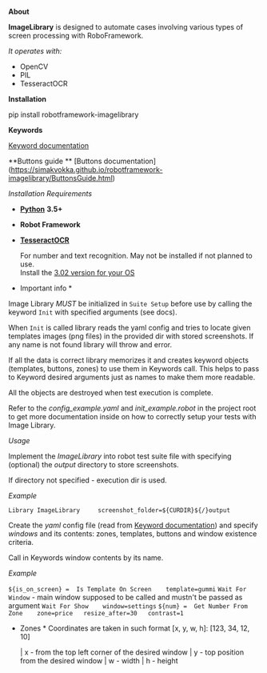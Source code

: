 **About**

**ImageLibrary** is designed to automate cases involving various types of screen processing with RoboFramework.


*It operates with:*

- OpenCV
- PIL
- TesseractOCR


**Installation**

pip install robotframework-imagelibrary

**Keywords**

[Keyword documentation](https://simakvokka.github.io/robotframework-imagelibrary/ImageLibrary.html)

**Buttons guide **
[Buttons documentation] (https://simakvokka.github.io/robotframework-imagelibrary/ButtonsGuide.html)


*Installation Requirements*
- **[Python](https://www.python.org/downloads/)**  **3.5+** 

- **Robot Framework**

- **[TesseractOCR](https://github.com/tesseract-ocr/tesseract)** 

    For number and text recognition. May not be installed if not planned to use.</br>
    Install the [3.02 version for your OS](https://github.com/tesseract-ocr/tesseract/wiki)
	

* Important info *

Image Library *MUST* be initialized in `Suite Setup` before use by calling the keyword `Init` with specified arguments (see docs).

When `Init` is called library reads the yaml config and tries to locate given templates images (png files) in the provided dir with stored screenshots. If any name is not found library will throw and error.

If all the data is correct library memorizes it and creates keyword objects (templates, buttons, zones) to use them in Keywords call. This helps to pass to Keyword desired arguments just as names to make them more readable.

All the objects are destroyed when test execution is complete.

Refer to the *config_example.yaml* and *init_example.robot* in the project root to get more documentation inside on how to correctly setup your tests with Image Library.


*Usage*

Implement the _ImageLibrary_ into robot test suite file with specifying (optional) the _output_ directory to store screenshots.

If directory not specified - execution dir is used.

_Example_

`Library ImageLibrary     screenshot_folder=${CURDIR}${/}output`


Create the *yaml* config file (read from [Keyword documentation](https://simakvokka.github.io/robotframework-imagelibrary/ImageLibrary.html)) and specify *windows* and its contents: zones, templates, buttons and window existence criteria.

Call in Keywords window contents by its name.

_Example_ 

`${is_on_screen} =  Is Template On Screen    template=gummi` 
`Wait For Window` - main window supposed to be called and mustn't be passed as argument
`Wait For Show    window=settings` 
`${num} =  Get Number From Zone    zone=price   resize_after=30   contrast=1`


* Zones *
	Coordinates are taken in such format  [x, y, w, h]:  [123, 34, 12, 10]
	 
	 | x - from the top left corner of the desired window
	 | y - top position from the desired window
	 | w - width
	 | h - height

